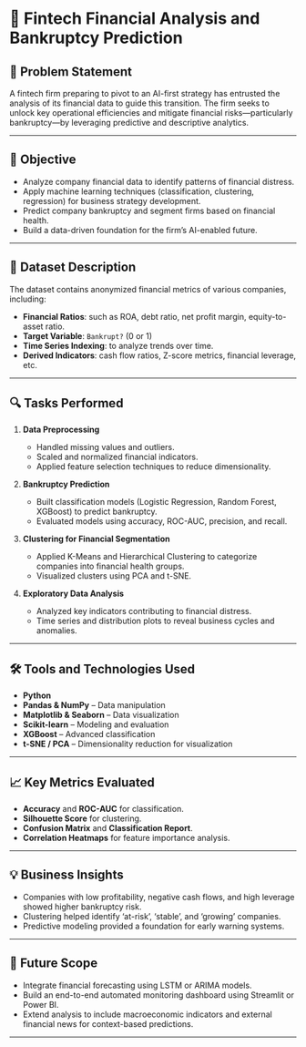 # 💸 Fintech Financial Analysis and Bankruptcy Prediction

## 🧾 Problem Statement

A fintech firm preparing to pivot to an AI-first strategy has entrusted the analysis of its financial data to guide this transition. The firm seeks to unlock key operational efficiencies and mitigate financial risks—particularly bankruptcy—by leveraging predictive and descriptive analytics.

---

## 🎯 Objective

- Analyze company financial data to identify patterns of financial distress.
- Apply machine learning techniques (classification, clustering, regression) for business strategy development.
- Predict company bankruptcy and segment firms based on financial health.
- Build a data-driven foundation for the firm’s AI-enabled future.

---

## 📂 Dataset Description

The dataset contains anonymized financial metrics of various companies, including:

- **Financial Ratios**: such as ROA, debt ratio, net profit margin, equity-to-asset ratio.
- **Target Variable**: `Bankrupt?` (0 or 1)
- **Time Series Indexing**: to analyze trends over time.
- **Derived Indicators**: cash flow ratios, Z-score metrics, financial leverage, etc.

---

## 🔍 Tasks Performed

1. **Data Preprocessing**
   - Handled missing values and outliers.
   - Scaled and normalized financial indicators.
   - Applied feature selection techniques to reduce dimensionality.

2. **Bankruptcy Prediction**
   - Built classification models (Logistic Regression, Random Forest, XGBoost) to predict bankruptcy.
   - Evaluated models using accuracy, ROC-AUC, precision, and recall.

3. **Clustering for Financial Segmentation**
   - Applied K-Means and Hierarchical Clustering to categorize companies into financial health groups.
   - Visualized clusters using PCA and t-SNE.

4. **Exploratory Data Analysis**
   - Analyzed key indicators contributing to financial distress.
   - Time series and distribution plots to reveal business cycles and anomalies.

---

## 🛠️ Tools and Technologies Used

- **Python**
- **Pandas & NumPy** – Data manipulation
- **Matplotlib & Seaborn** – Data visualization
- **Scikit-learn** – Modeling and evaluation
- **XGBoost** – Advanced classification
- **t-SNE / PCA** – Dimensionality reduction for visualization

---

## 📈 Key Metrics Evaluated

- **Accuracy** and **ROC-AUC** for classification.
- **Silhouette Score** for clustering.
- **Confusion Matrix** and **Classification Report**.
- **Correlation Heatmaps** for feature importance analysis.

---

## 💡 Business Insights

- Companies with low profitability, negative cash flows, and high leverage showed higher bankruptcy risk.
- Clustering helped identify ‘at-risk’, ‘stable’, and ‘growing’ companies.
- Predictive modeling provided a foundation for early warning systems.

---

## 🚀 Future Scope

- Integrate financial forecasting using LSTM or ARIMA models.
- Build an end-to-end automated monitoring dashboard using Streamlit or Power BI.
- Extend analysis to include macroeconomic indicators and external financial news for context-based predictions.

---
